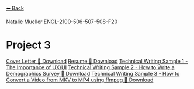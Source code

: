 [⬅️ Back](/)

Natalie Mueller
ENGL-2100-506-507-508-F20

# Project 3

[Cover Letter 🔗 Download](project3/cover_letter.pdf)
[Resume 🔗 Download](project3/resume.pdf)
[Technical Writing Sample 1 - The Importance of UX/UI](project3/uxui.html)
[Technical Writing Sample 2 - How to Write a Demographics Survey 🔗 Download](project3/how_to_demographics.pdf)
[Technical Writing Sample 3 - How to Convert a Video from MKV to MP4 using ffmpeg 🔗 Download](project3/how_to_mp4.pdf)